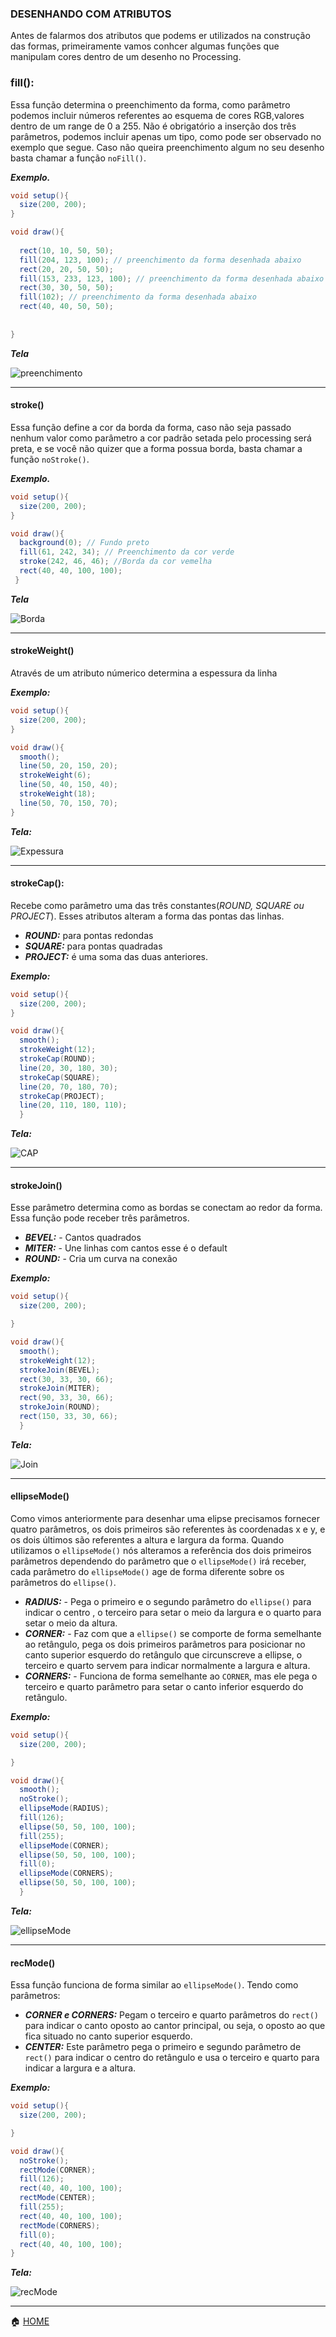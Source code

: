 ### DESENHANDO COM ATRIBUTOS

Antes de falarmos dos atributos que podems er utilizados na construção das formas, primeiramente vamos conhcer algumas funções que manipulam cores dentro de um desenho no Processing.

### fill():
Essa função determina o preenchimento da forma, como parâmetro podemos incluir números referentes ao esquema de cores RGB,valores dentro de um range de 0 a 255. Não é obrigatório a inserção dos três parâmetros, podemos incluir apenas um tipo, como pode ser observado no exemplo que segue. Caso não queira preenchimento algum no seu desenho basta chamar a função ```noFill()```.

***Exemplo.***
```java
void setup(){
  size(200, 200);
}

void draw(){
 
  rect(10, 10, 50, 50);
  fill(204, 123, 100); // preenchimento da forma desenhada abaixo
  rect(20, 20, 50, 50);
  fill(153, 233, 123, 100); // preenchimento da forma desenhada abaixo
  rect(30, 30, 50, 50);
  fill(102); // preenchimento da forma desenhada abaixo
  rect(40, 40, 50, 50);
 
   
}
```

***Tela***

![preenchimento](https://github.com/Evaldo-comp/Processing/blob/master/Java/Exemplos/intro/preenchimento/preenchimento.png)

______


#### stroke()
Essa função define a cor da borda da forma, caso não seja passado nenhum valor como parâmetro a cor padrão setada pelo processing será preta, e se você não quizer que a forma possua borda, basta chamar a função ```noStroke()```.

***Exemplo.***
```java
void setup(){
  size(200, 200);
}

void draw(){
  background(0); // Fundo preto
  fill(61, 242, 34); // Preenchimento da cor verde
  stroke(242, 46, 46); //Borda da cor vemelha
  rect(40, 40, 100, 100);
 }
```



***Tela***

![Borda](https://github.com/Evaldo-comp/Processing/blob/master/Java/Exemplos/intro/borda_stroke/rec_bord.png)


______


#### strokeWeight()
Através de um atributo númerico determina a espessura da linha

***Exemplo:***
```java
void setup(){
  size(200, 200);
}

void draw(){
  smooth();
  line(50, 20, 150, 20);
  strokeWeight(6);
  line(50, 40, 150, 40);
  strokeWeight(18);
  line(50, 70, 150, 70);
}
```
***Tela:***

![Expessura](https://github.com/Evaldo-comp/Processing/blob/master/Java/Exemplos/intro/strokeWeight/expessura.png)

______


#### strokeCap():
Recebe como parâmetro uma das três constantes(*ROUND, SQUARE ou PROJECT*). Esses atributos alteram a forma das pontas das linhas.
- ***ROUND:*** para pontas redondas
- ***SQUARE:***  para pontas quadradas
- ***PROJECT:*** é uma soma das duas anteriores.

***Exemplo:***
```java
void setup(){
  size(200, 200);
}

void draw(){
  smooth();
  strokeWeight(12);
  strokeCap(ROUND);
  line(20, 30, 180, 30);
  strokeCap(SQUARE);
  line(20, 70, 180, 70);
  strokeCap(PROJECT);
  line(20, 110, 180, 110);
  }
  ```
  
  ***Tela:***
  
  ![CAP](https://github.com/Evaldo-comp/Processing/blob/master/Java/Exemplos/intro/strokeCap/strokeCAP.png)
  
  ______
  
  
#### strokeJoin()
Esse parâmetro determina como as bordas se conectam ao redor da forma. Essa função pode receber três parâmetros.

- ***BEVEL:*** -  Cantos quadrados
- ***MITER:*** -   Une linhas com cantos esse é o default 
- ***ROUND:*** - Cria um curva na conexão

***Exemplo:***
```java
void setup(){
  size(200, 200);

}

void draw(){
  smooth();
  strokeWeight(12);
  strokeJoin(BEVEL);
  rect(30, 33, 30, 66);
  strokeJoin(MITER);
  rect(90, 33, 30, 66);
  strokeJoin(ROUND);
  rect(150, 33, 30, 66);
  }
  ```
  
  ***Tela:***
  
  ![Join](https://github.com/Evaldo-comp/Processing/blob/master/Java/Exemplos/intro/strokeJoin/strokeJoin.png)
  
  
  ______
  
  
  
#### ellipseMode()
Como vimos anteriormente para desenhar uma elipse precisamos fornecer quatro parâmetros, os dois primeiros são referentes às coordenadas x e y, e os dois últimos são referentes a altura e largura da forma. Quando utilizamos o ```ellipseMode()```  nós alteramos a referência dos dois primeiros parâmetros dependendo do parâmetro que o ```ellipseMode()``` irá receber, cada parâmetro do ```ellipseMode()``` age de forma diferente sobre os parâmetros do ```ellipse()```.

- ***RADIUS:*** - Pega o primeiro e o segundo parâmetro do ```ellipse()``` para indicar o centro , o terceiro para setar o meio da largura e o quarto para setar o meio da altura.
- ***CORNER:*** -  Faz com que a ```ellipse()``` se comporte de forma semelhante ao retângulo, pega os dois primeiros parâmetros para posicionar no canto superior esquerdo do retângulo que circunscreve a ellipse, o terceiro e quarto servem para indicar normalmente a largura e altura.
- ***CORNERS:*** - Funciona de forma semelhante ao ```CORNER```, mas ele pega o terceiro e quarto parâmetro para setar o canto inferior esquerdo do retângulo.

***Exemplo:***
```java
void setup(){
  size(200, 200);

}

void draw(){
  smooth();
  noStroke();
  ellipseMode(RADIUS);
  fill(126);
  ellipse(50, 50, 100, 100);
  fill(255);
  ellipseMode(CORNER);
  ellipse(50, 50, 100, 100);
  fill(0);
  ellipseMode(CORNERS);
  ellipse(50, 50, 100, 100);
  }
  ```
  
  ***Tela:***
  
  ![ellipseMode](https://github.com/Evaldo-comp/Processing/blob/master/Java/Exemplos/intro/ellipseMode/ellipseMode.png)
  
  ______
  
  
#### recMode()
Essa função funciona de forma similar ao ```ellipseMode()```. Tendo como parâmetros:
- ***CORNER  e CORNERS:***  Pegam o terceiro e quarto parâmetros do ```rect()``` para indicar o canto oposto ao cantor principal, ou seja, o oposto ao que fica situado no canto superior esquerdo.
- ***CENTER:*** Este parâmetro pega o primeiro e segundo parâmetro de ```rect()``` para indicar o centro do retângulo e usa o terceiro e quarto para indicar a largura e a altura.

***Exemplo:***
```java
void setup(){
  size(200, 200);

}

void draw(){
  noStroke();
  rectMode(CORNER);
  fill(126);
  rect(40, 40, 100, 100);
  rectMode(CENTER);
  fill(255);
  rect(40, 40, 100, 100);
  rectMode(CORNERS);
  fill(0);
  rect(40, 40, 100, 100); 
}
```

***Tela:***

![recMode](https://github.com/Evaldo-comp/Processing/blob/master/Java/Exemplos/intro/recMode/recMode.png)


______


:house: [HOME](https://github.com/Evaldo-comp/Processing)



  
  



  
  






